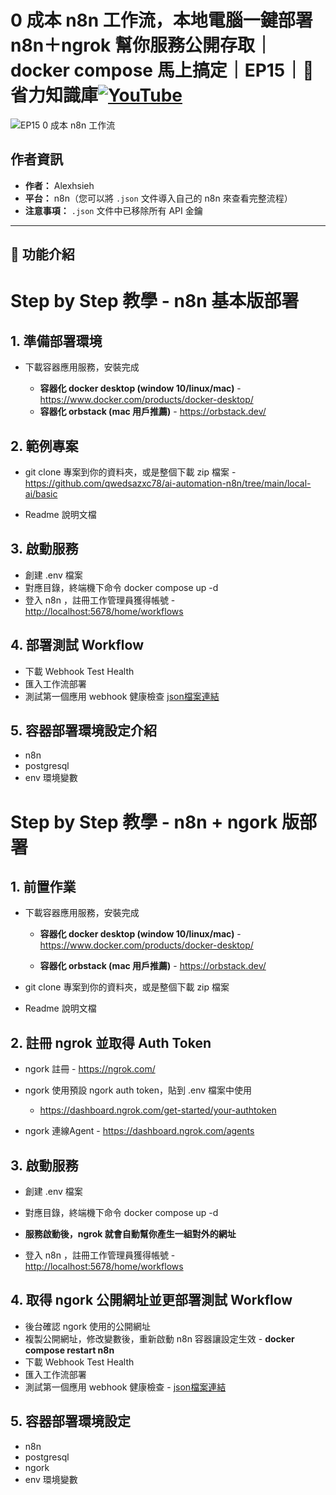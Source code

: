 # 0 成本 n8n 工作流，本地電腦一鍵部署 n8n＋ngrok 幫你服務公開存取｜docker compose 馬上搞定｜EP15｜🧠 省力知識庫[![YouTube](https://img.shields.io/badge/Watch%20on-YouTube-red?logo=youtube)](https://youtu.be/Ictp1DCPUg4)

![EP15 0 成本 n8n 工作流](https://github.com/qwedsazxc78/ai-automation-n8n/blob/main/n8n/15-deploy-n8n-in-local/cover.png?raw=true)

## 作者資訊

* **作者：** Alexhsieh
* **平台：** n8n（您可以將 `.json` 文件導入自己的 n8n 來查看完整流程）
* **注意事項：** `.json` 文件中已移除所有 API 金鑰

---

## 📌 功能介紹

# Step by Step 教學 - n8n 基本版部署

## 1\. 準備部署環境

* 下載容器應用服務，安裝完成

   - **容器化 docker desktop (window 10/linux/mac)** - <https://www.docker.com/products/docker-desktop/>
   - **容器化 orbstack (mac 用戶推薦)** - <https://orbstack.dev/>

## 2\. 範例專案

* git clone 專案到你的資料夾，或是整個下載 zip 檔案 - <https://github.com/qwedsazxc78/ai-automation-n8n/tree/main/local-ai/basic>

* Readme 說明文檔

## 3\. 啟動服務

* 創建 .env 檔案
* 對應目錄，終端機下命令  docker compose up -d
* 登入 n8n ，註冊工作管理員獲得帳號 - <http://localhost:5678/home/workflows>

## 4\. 部署測試 Workflow

* 下載 Webhook Test Health
* 匯入工作流部署
* 測試第一個應用 webhook 健康檢查 [json檔案連結](https://github.com/qwedsazxc78/ai-automation-n8n/tree/main/n8n/15-deploy-n8n-in-local)

## 5\. 容器部署環境設定介紹

* n8n
* postgresql
* env 環境變數
# Step by Step 教學 - n8n + ngork 版部署

## 1\. 前置作業

* 下載容器應用服務，安裝完成

   - **容器化 docker desktop (window 10/linux/mac)** - <https://www.docker.com/products/docker-desktop/>

   - **容器化 orbstack (mac 用戶推薦)** - <https://orbstack.dev/>

* git clone 專案到你的資料夾，或是整個下載 zip 檔案

* Readme 說明文檔

## 2\. 註冊 ngrok 並取得 Auth Token

* ngork 註冊 - <https://ngrok.com/>

* ngork 使用預設 ngork auth token，貼到 .env 檔案中使用

    - <https://dashboard.ngrok.com/get-started/your-authtoken>

* ngork 連線Agent - <https://dashboard.ngrok.com/agents>

## 3\. 啟動服務

* 創建 .env 檔案
* 對應目錄，終端機下命令  docker compose up -d
* **服務啟動後，ngrok 就會自動幫你產生一組對外的網址**

* 登入 n8n ，註冊工作管理員獲得帳號 - <http://localhost:5678/home/workflows>

## 4\. **取得** ngork **公開網址並更**部署測試 Workflow

* 後台確認 ngork 使用的公開網址
* 複製公開網址，修改變數後，重新啟動 n8n 容器讓設定生效 - **docker compose restart n8n**
* 下載 Webhook Test Health
* 匯入工作流部署
* 測試第一個應用 webhook 健康檢查 - [json檔案連結](https://github.com/qwedsazxc78/ai-automation-n8n/tree/main/n8n/15-deploy-n8n-in-local)

## 5\. 容器部署環境設定

* n8n
* postgresql
* ngork
* env 環境變數
